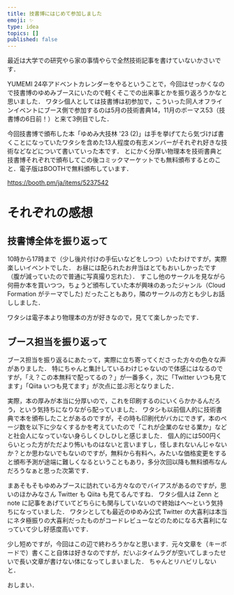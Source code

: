 ```yaml
---
title: 技書博にはじめて参加しました
emoji: ✨
type: idea
topics: []
published: false
---
```

最近は大学での研究やら家の事情やらで全然技術記事を書けていないかさいです．

YUMEMI 24卒アドベントカレンダーをやるということで，今回はせっかくなので技書博のゆめみブースにいたので軽くそこでの出来事とかを振り返ろうかなと思いました．
ワタシ個人としては技書博は初参加で，こういった同人オフラインイベントにブース側で参加するのは5月の技術書典14，11月のボーマス53（技書博の6日前！）と来て3例目でした．

今回技書博で頒布した本「ゆめみ大技林 '23 (2)」は手を挙げてたら気づけば書くことになっていたワタシを含めた13人程度の有志メンバーがそれぞれ好きな技術などなどについて書いていった本です．
とにかく分厚い物理本を技術書典と技書博それぞれで頒布してこの後コミックマーケットでも無料頒布するとのこと．電子版はBOOTHで無料頒布しています．

https://booth.pm/ja/items/5237542

# それぞれの感想
## 技書博全体を振り返って

10時から17時まで（少し後片付けの手伝いなどをしつつ）いたわけですが，実際楽しいイベントでした．
お昼には配られたお弁当はとてもおいしかったです（腹が減っていたので普通に写真撮り忘れた）．
すこし他のサークルを見ながら何冊か本を買いつつ，ちょうど頒布していた本が興味のあったジャンル（Cloud Formation がテーマでした) だったこともあり，隣のサークルの方とも少しお話ししました．

ワタシは電子本より物理本の方が好きなので，見てて楽しかったです．

## ブース担当を振り返って

ブース担当を振り返るにあたって，実際に立ち寄ってくださった方々の色々な声がありました．
特にちゃんと集計しているわけじゃないので体感にはなるのですが，「え？この本無料で配ってるの？」が一番多く，次に「Twitter いつも見てます」「Qiita いつも見てます」が次点に並ぶ形となりました．

実際，本の厚みが本当に分厚いので，これを印刷するのにいくらかかるんだろう，という気持ちになりながら配っていました．
ワタシも以前個人的に技術書典で本を頒布したことがあるのですが，その時も印刷代がバカにできず，本のページ数を以下に少なくするかを考えていたので「これが企業のなせる業か」などと社会人になっていない身らしくひしひしと感じました．
個人的には500円くらいとった方がただより怖いものはないと言いますし，怪しまれないんじゃないか？とか思わないでもないのですが，無料から有料へ，みたいな価格変更をすると頒布予測が途端に難しくなるということもあり，多分次回以降も無料頒布なんだろうなぁと思った次第です．

まあそもそもゆめみブースに訪れている方々なのでバイアスがあるのですが，思いのほかみなさん Twitter も Qiita も見てるんですね．
ワタシ個人は Zenn と note に記事をあげていてどちらにも関与していないので終始はへ～という気持ちになっていました．
ワタシとしても最近のゆめみ公式 Twitter の大喜利は本当にネタ極振りの大喜利だったものがコードレビューなどのためになる大喜利になっていて少し好感度高いです．

少し短めですが，今回はこの辺で終わろうかなと思います．元々文章を（キーボードで）書くこと自体は好きなのですが，だいぶタイムラグが空いてしまったせいで長い文章が書けない体になってしまいました．
ちゃんとリハビリしないと．

おしまい．